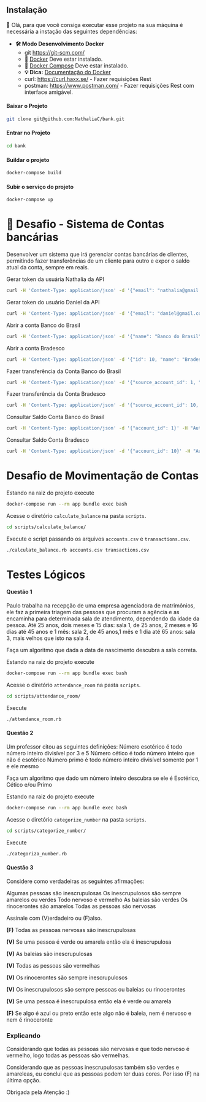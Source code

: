 ## Instalação

👋 Olá, para que você consiga executar esse projeto na sua máquina é necessária a instação das seguintes dependências:
  
  - **🛠 Modo Desenvolvimento Docker**
    - git https://git-scm.com/
    - 🐳 [Docker](https://docs.docker.com/engine/installation/) Deve estar instalado.
    - 🐳 [Docker Compose](https://docs.docker.com/compose/) Deve estar instalado.
    - **💡 Dica:** [Documentação do Docker](https://docs.docker.com/)
    - curl: https://curl.haxx.se/ - Fazer requisições Rest 
    - postman: https://www.postman.com/ - Fazer requisições Rest com interface amigável.


#### Baixar o Projeto
```bash
git clone git@github.com:NathaliaC/bank.git
```

#### Entrar no Projeto
```bash
cd bank
```

#### Buildar o projeto
```bash
docker-compose build
```

#### Subir o serviço do projeto
```bash
docker-compose up
```

# 🚀  Desafio - Sistema de Contas bancárias

Desenvolver um sistema que irá gerenciar contas bancárias de clientes, permitindo fazer transferências de um cliente para outro e expor o saldo atual da conta, sempre em reais.

Gerar token da usuária Nathalia da API
```bash
curl -H 'Content-Type: application/json' -d '{"email": "nathalia@gmail.com", "password": "123456"}' -X POST http://localhost:3000/api/v1/authenticate
```
Gerar token do usuário Daniel da API
```bash
curl -H 'Content-Type: application/json' -d '{"email": "daniel@gmail.com", "password": "987654"}' -X POST http://localhost:3000/api/v1/authenticate
```

Abrir a conta Banco do Brasil
```bash
curl -H 'Content-Type: application/json' -d '{"name": "Banco do Brasil", "balance": 20000}' -H "Authorization: Bearer eyJhbGciOiJIUzI1NiJ9.eyJ1c2VyX2lkIjoxfQ.kTK-XUjH-0bldAfIJibpHaDnVIDDT55ENMG6x7sc4Sc" -X POST 'http://localhost:3000/api/v1/bank_accounts'
```

Abrir a conta Bradesco
```bash
curl -H 'Content-Type: application/json' -d '{"id": 10, "name": "Bradesco", "balance": 50000}' -H "Authorization: Bearer eyJhbGciOiJIUzI1NiJ9.eyJ1c2VyX2lkIjoyfQ.87PDGgKFbvj8bNJ0L7tFxKBZmNCTtqO7_3GehaeeEes" -X POST 'http://localhost:3000/api/v1/bank_accounts'
```

Fazer transferência da Conta Banco do Brasil
```bash
curl -H 'Content-Type: application/json' -d '{"source_account_id": 1, "destination_account_id": 10, "amount": 5000}' -H "Authorization: Bearer eyJhbGciOiJIUzI1NiJ9.eyJhY2NvdW50X2lkIjoxfQ.KRMs73OnuzfAkJ2h_Vwt8SmFZfMUUmTLNg-tZ1RtFO8" -X POST 'http://localhost:3000/api/v1/bank_accounts/transfers'
```

Fazer transferência da Conta Bradesco
```bash
curl -H 'Content-Type: application/json' -d '{"source_account_id": 10, "destination_account_id": 1, "amount": 3000}' -H "Authorization: Bearer eyJhbGciOiJIUzI1NiJ9.eyJhY2NvdW50X2lkIjoxMH0.YT85QX-csmn9xb6sgFUh2KlWuGJgbxqU4B0wAGnJzc0" -X POST 'http://localhost:3000/api/v1/bank_accounts/transfers'
```


Consultar Saldo Conta Banco do Brasil
```bash
curl -H 'Content-Type: application/json' -d '{"account_id": 1}' -H "Authorization: Bearer eyJhbGciOiJIUzI1NiJ9.eyJhY2NvdW50X2lkIjoxfQ.KRMs73OnuzfAkJ2h_Vwt8SmFZfMUUmTLNg-tZ1RtFO8" -X POST 'http://localhost:3000/api/v1/bank_accounts/balances'
```

Consultar Saldo Conta Bradesco
```bash
curl -H 'Content-Type: application/json' -d '{"account_id": 10}' -H "Authorization: Bearer eyJhbGciOiJIUzI1NiJ9.eyJhY2NvdW50X2lkIjoxMH0.YT85QX-csmn9xb6sgFUh2KlWuGJgbxqU4B0wAGnJzc0" -X POST 'http://localhost:3000/api/v1/bank_accounts/balances'
```

# Desafio de Movimentação de Contas


Estando na raiz do projeto execute
```bash
docker-compose run --rm app bundle exec bash
```

Acesse o diretório `calculate_balance` na pasta `scripts`.
```bash
cd scripts/calculate_balance/
```

Execute o script passando os arquivos `accounts.csv` e `transactions.csv`.
```bash
./calculate_balance.rb accounts.csv transactions.csv
```
#  Testes Lógicos

#### Questão 1

Paulo trabalha na recepção de uma empresa agenciadora de matrimônios, ele faz a primeira triagem das pessoas que procuram a agência e as encaminha para determinada sala de atendimento, dependendo da idade da pessoa. Até 25 anos, dois meses e 15 dias: sala 1, de 25 anos, 2 meses e 16 dias até 45 anos e 1 mês: sala 2, de 45 anos,1 mês e 1 dia até 65 anos: sala 3, mais velhos que isto na sala 4.

Faça um algoritmo que dada a data de nascimento descubra a sala correta. 

Estando na raiz do projeto execute
```bash
docker-compose run --rm app bundle exec bash
```

Acesse o diretório `attendance_room` na pasta `scripts`.
```bash
cd scripts/attendance_room/
```

Execute
```bash
./attendance_room.rb
```

#### Questão 2

Um professor citou as seguintes definições:
Número esotérico é todo número inteiro divisível por 3 e 5
Número cético é todo número inteiro que não é esotérico
Número primo é todo número inteiro divisível somente por 1 e ele mesmo

Faça um algoritmo que dado um número inteiro descubra se ele é Esotérico, Cético e/ou Primo


Estando na raiz do projeto execute
```bash
docker-compose run --rm app bundle exec bash
```

Acesse o diretório `categorize_number` na pasta `scripts`.
```bash
cd scripts/categorize_number/
```

Execute
```bash
./categoriza_number.rb
```

#### Questão 3

Considere como verdadeiras as seguintes afirmações:

Algumas pessoas são inescrupulosas
Os inescrupulosos são sempre amarelos ou verdes
Todo nervoso é vermelho
As baleias são verdes
Os rinocerontes são amarelos
Todas as pessoas são nervosas

Assinale com (V)erdadeiro ou (F)also.

<b>(F)</b> Todas as pessoas nervosas são inescrupulosas

<b>(V)</b> Se uma pessoa é verde ou amarela então ela é inescrupulosa

<b>(V)</b> As baleias são inescrupulosas

<b>(V)</b> Todas as pessoas são vermelhas

<b>(V)</b> Os rinocerontes são sempre inescrupulosos

<b>(V)</b> Os inescrupulosos são sempre pessoas ou baleias ou rinocerontes

<b>(V)</b> Se uma pessoa é inescrupulosa então ela é verde ou amarela

<b>(F)</b> Se algo é azul ou preto então este algo não é baleia, nem é nervoso e nem é rinoceronte

### Explicando

Considerando que todas as pessoas são nervosas e que todo nervoso é vermelho, logo todas as pessoas são vermelhas. 

Considerando que as pessoas inescrupulosas também são verdes e amareleas, eu conclui que as pessoas podem ter duas cores. Por isso (F) na última opção. 

Obrigada pela Atenção :)